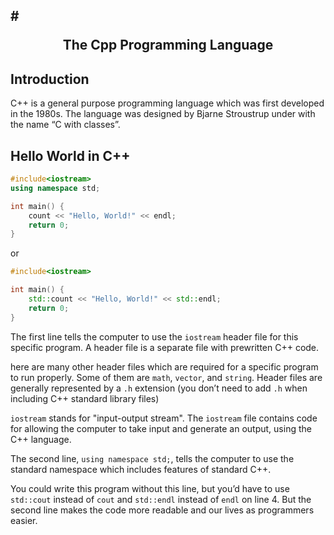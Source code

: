#<p align="center">The Cpp Programming Language</p>
---

## Introduction
C++ is a general purpose programming language which was first developed in the 1980s. The language was designed by Bjarne Stroustrup under with the name “C with classes”.

## Hello World in C++
```cpp
#include<iostream>
using namespace std;

int main() {
	count << "Hello, World!" << endl;
	return 0;
}
```
or
```cpp
#include<iostream>

int main() {
	std::count << "Hello, World!" << std::endl;
	return 0;
}
```

The first line tells the computer to use the `iostream` header file for this specific program. A header file is a separate file with prewritten C++ code.

here are many other header files which are required for a specific program to run properly. Some of them are `math`, `vector`, and `string`. Header files are generally represented by a `.h` extension (you don’t need to add `.h` when including C++ standard library files)

`iostream` stands for "input-output stream". The `iostream` file contains code for allowing the computer to take input and generate an output, using the C++ language.

The second line, `using namespace std;`, tells the computer to use the standard namespace which includes features of standard C++.

You could write this program without this line, but you’d have to use `std::cout` instead of `cout` and `std::endl` instead of `endl` on line 4. But the second line makes the code more readable and our lives as programmers easier.
